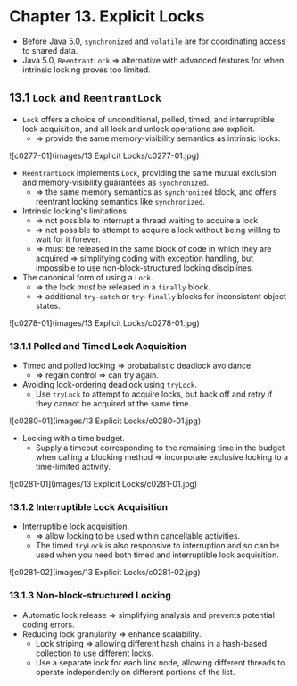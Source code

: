 # Chapter 13. Explicit Locks

* Before Java 5.0, `synchronized` and `volatile` are for coordinating access to shared data.
* Java 5.0, `ReentrantLock` => alternative with advanced features for when intrinsic locking proves too limited.

## 13.1 `Lock` and `ReentrantLock`

* `Lock` offers a choice of unconditional, polled, timed, and interruptible lock acquisition, and all lock and unlock operations are explicit.
  * => provide the same memory-visibility semantics as intrinsic locks.

![c0277-01](images/13 Explicit Locks/c0277-01.jpg)

* `ReentrantLock` implements `Lock`, providing the same mutual exclusion and memory-visibility guarantees as `synchronized`.
  * => the same memory semantics as `synchronized` block, and offers reentrant locking semantics like `synchronized`.
* Intrinsic locking's limitations
  * => not possible to interrupt a thread waiting to acquire a lock
  * => not possible to attempt to acquire a lock without being willing to wait for it forever.
  * => must be released in the same block of code in which they are acquired => simplifying coding with exception handling, but impossible to use non-block-structured locking disciplines.
* The canonical form of using a `Lock`.
  * => the lock *must* be released in a `finally` block.
  * => additional `try-catch` or `try-finally` blocks for inconsistent object states.

![c0278-01](images/13 Explicit Locks/c0278-01.jpg)

### 13.1.1 Polled and Timed Lock Acquisition

* Timed and polled locking => probabalistic deadlock avoidance.
  * => regain control => can try again.
* Avoiding lock-ordering deadlock using `tryLock`.
  * Use `tryLock` to attempt to acquire locks, but back off and retry if they cannot be acquired at the same time.

![c0280-01](images/13 Explicit Locks/c0280-01.jpg)

* Locking with a time budget.
  * Supply a timeout corresponding to the remaining time in the budget when calling a blocking method => incorporate exclusive locking to a time-limited activity.

![c0281-01](images/13 Explicit Locks/c0281-01.jpg)

### 13.1.2 Interruptible Lock Acquisition

* Interruptible lock acquisition.
  * => allow locking to be used within cancellable activities.
  * The timed `tryLock` is also responsive to interruption and so can be used when you need both timed and interruptible lock acquisition.

![c0281-02](images/13 Explicit Locks/c0281-02.jpg)

### 13.1.3 Non-block-structured Locking

* Automatic lock release => simplifying analysis and prevents potential coding errors.
* Reducing lock granularity => enhance scalability.
  * Lock striping => allowing different hash chains in a hash-based collection to use different locks.
  * Use a separate lock for each link node, allowing different threads to operate independently on different portions of the list.
